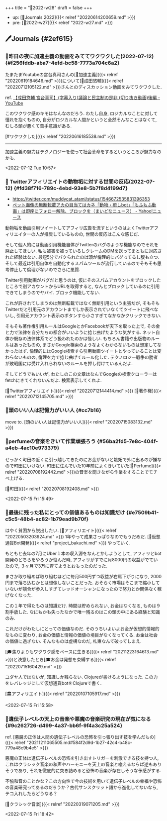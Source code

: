 +++
title = "📓2022-w28"
draft = false
+++

-   up: [📅Journals 2022]({{< relref "20220614200659.md" >}})
-   pre: [📓2022-w27]({{< relref "2022-w27.md" >}})


## 🖊Journals {#2ef615}


### 💭昨日の夜に加速主義の動画をみててワクワクした(2022-07-12) {#f256fddb-aba7-4efd-bc58-7773a704c6a2}

たまたまYoutubeの宮台真司さんの[📝加速主義]({{< relref "20220619184646.md" >}})について[👨成田悠輔]({{< relref "20220712105122.md" >}})さんとのディスカッション動画をみてワクワクした.

ref. [【成田悠輔 宮台真司】(字幕入り)議論と民主制の是非 (切り抜き動画)後編 - YouTube](https://www.youtube.com/watch?v=-VmZHZrmaDs)

このワクワク感のキモはなんなのだろう. わたし自身, ロジカルなことに対して憧れを抱くものの, 自分がロジカルな人間かというと全然そんなことはなくて, むしろ頭が悪くて苦手意識がある.

[#ワクワクした]({{< relref "20220616185538.md" >}})

---

加速主義の魅力はテクノロジーを使って社会革命をするというところが魅力なのかも.

<span class="timestamp-wrapper"><span class="timestamp">&lt;2022-07-12 Tue 10:57&gt;</span></span>


### 💭 Twitterアフィリエイトの動物垢に対する世間の反応(2022-07-12) {#fd38f716-789c-4ebd-93e8-5b7f8d4199d7}

-   <https://twitter.com/muddycat_atami/status/1546672535831396353>
-   [ペット画像の無断転載アカの目当てはカネ「動物・癒しbot」「もふもふ動画」は即座にフォロー解除、ブロックを（まいどなニュース） - Yahoo!ニュース](https://news.yahoo.co.jp/articles/e5a031968195b0ced4250cb691ea1b1280dce8ad)

動物垢を動画引用ツイートしてアフィリ広告を流すというのはよくTwitterアフィリエイターの人が推奨しているものの, 世間の反応はこんな感じだ.

そして個人的には動画引用機能自体がTwitterのバグのような機能なのでそれを廃止してほしい. 私も被害を被っているしクレームのDMを送ってまともに対応された経験はない. 最短5分でパクられたのは頭が倫理的にバグってるし腹も立つ. そして最近は引用自体を自動化するスパムツールが流行しているのでそもそも思考停止して倫理がないのでさらに悪質.

Twitter引用動画がバグだと思うのは, 仮にそのスパムアカウントをブロックしたところで別アカウントからURLを取得すると, なんとブロックしているのに引用できてしまうのでヤバイ. ブロック機能してない.

これが許されてしまうのは無断転載ではなく無断引用という主張だが, そもそもTwitterだと引用元のアカウントまでしか表示されていなくてツイートに飛べないし, 引用元アカウント表示のボタンすら小さすぎてなかなかクリックできない.

そもそも著作権引用ルールはGoogleとかFacebookが天下を取った上で, その金と力で法律を自分たちの都合がいいように捻じ曲げたような気がする. ネット自体か既存の法律体系でどう扱われたのかは怪しい. もちろん書籍や出版物のルールはあったものの, まさかGoogle検索のようなよくわからないものは想定してなかったはず. 倫理的にはGoogle検索すら引用動画ツイートとやっていることは変わらないものの, 倫理を力で捻じ曲げてルール化した. テクノロジー戦争の勝者が敗戦国には受け入れられないのルールを押し付けているんだよ.

そしてどうでもいいが, わたしのこの文章はなんでGoogleの検索クローラーはfetchにきてくれないんだよ. 検索表示してくれよ.

[🔖Twitterアフィリエイト]({{< relref "20220712144414.md" >}})  [🔖著作権]({{< relref "20220712145705.md" >}})


### 💭頭のいい人は記憶力がいい人 {#cc7b16}

move to. [頭のいい人は記憶力がいい人]({{< relref "20220715083132.md" >}})


### 💭perfumeの音楽をきいて作業頑張ろう {#56ba2fd5-7e8c-404f-a4eb-4ac10e973379}

せっかく町田の近くに引っ越してきたのにお金がないと嫉妬で外に出るのが嫌なので町田にいけない. 町田に住んでいた10年前によくきいていた[📝Perfume]({{< relref "20220708192442.md" >}})の音楽を聞きながら作業をすることでモチベ上げる.

[🔖町田]({{< relref "20220708192408.md" >}})

<span class="timestamp-wrapper"><span class="timestamp">&lt;2022-07-15 Fri 15:49&gt;</span></span>


### 💭最後に残った私にとっての価値あるものは知識だけ {#e7509b41-c5c5-48b4-ac82-1b79ead9b70f}

はやく貧困から脱出したい. [🔖アフィリエイト]({{< relref "20220503203924.md" >}}) 1年やって成果さっぱりなのでもうだめだ. [🔨仮想通貨Bot開発]({{< relref "project_bakuchi.md" >}}) やっていく.

もともと去年の7月にUber１本の収入源をなんとかしようとして, アフィリとbot開発のどちらをやろうか悩んだ時, アフィリがすでに月8000円の収益がでていたので, ３ヶ月で3万に育てようとおもったのだった.

まさか取り組めば取り組むほどに毎月500円ずつ収益が右肩下がりになり, 2000円まで落ち込むかとは想像しないことだった. おそらく市場はそこまで縮小していないが競合が参入しすぎてレッドオーシャンになったので努力とか関係なく稼げなくなった.

この１年で得たものは知識だけ. 時間は貯められない, お金はなくなる, ものは９割手放した. なにもかも失ったなかで唯一残るのはこの頭の中にある経験と知識のみ.

これだけがわたしにとっての価値なのだ. そのうちいよいよお金が仮想的情報的なものに変わり, お金の価値と情報の価値の境目がなくなってくる. お金は社会の価値に過ぎない. そんなものは虚構なのだ, 札束なんて破ってしまえ.

[🎓焦りよりもワクワク感をベースに生きる]({{< relref "20211223164613.md" >}})と決意したとき[🎓お金は発想を束縛する]({{< relref "20220715160429.md" >}})

ユダヤ人ではないが, 知識しか残らない. Clojureが書けるようになった. この力をレバレッジにして仮想通貨botをClojureで書く.

[🏛アフィリエイト]({{< relref "20220107105917.md" >}})

<span class="timestamp-wrapper"><span class="timestamp">&lt;2022-07-15 Fri 15:58&gt;</span></span>


### 💭遺伝子レベルの天上の音楽や悪魔の音楽研究の現在が気になる {#9c262726-d499-4a37-bb6f-9f4a3c25a524}

ref. [悪魔の正体は人間の遺伝子レベルの恐怖を引っ張り出す技を学んだもの]({{< relref "20211211065505.md#584f2d9d-1b27-42c4-b48c-779a48c9b4e5" >}})

悪魔の正体は遺伝子レベルの恐怖を引き出すトリガーを刺激できる技を持つ人, これはクラシック音楽の和声やハーモニーを天上の音楽と喩えるならば逆もありそうであり, それを徹底的に突き詰めると恐怖の音楽が存在しそうな予感がする.

不協和音のことかな？この方向性で今の技術を用いて遺伝子レベルの幸福や恐怖の音楽研究ってあるのだろうか？古代サンスクリット語から進化してないなら, テコ入れしたらどうなる？

[🔖クラシック音楽]({{< relref "20220319071205.md" >}})

<span class="timestamp-wrapper"><span class="timestamp">&lt;2022-07-15 Fri 18:42&gt;</span></span>
